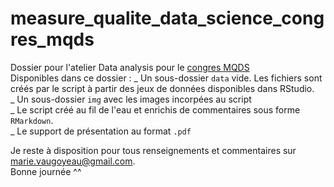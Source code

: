 # measure_qualite_data_science_congres_mqds
Dossier pour l'atelier Data analysis pour le [congres MQDS](https://www.mq-datascience.com/fr/tutorials/)    
Disponibles dans ce dossier : 
_ Un sous-dossier `data` vide. Les fichiers sont créés par le script à partir des jeux de données disponibles dans RStudio.  
_ Un sous-dossier `img` avec les images incorpées au script  
_ Le script créé au fil de l'eau et enrichis de commentaires sous forme `RMarkdown`.  
_ Le support de présentation au format `.pdf`  

Je reste à disposition pour tous renseignements et commentaires sur [marie.vaugoyeau@gmail.com](mailto:marie.vaugoyeau@gmail.com).  
Bonne journée ^^  
  